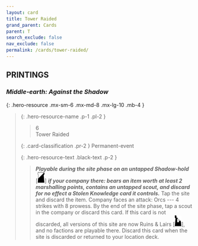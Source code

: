 ```yaml
---
layout: card
title: Tower Raided
grand_parent: Cards
parent: T
search_exclude: false
nav_exclude: false
permalink: /cards/tower-raided/
---
```


## PRINTINGS


### _Middle-earth: Against the Shadow_

{: .hero-resource .mx-sm-6 .mx-md-8 .mx-lg-10 .mb-4 }
> {: .hero-resource-name .p-1 .pl-2 }
> > <div class="card-mp">6</div>
> > <div class="card-name">Tower Raided</div>
>
> {: .card-classification .pr-2 }
> Permanent-event
>
> {: .hero-resource-text .black-text .p-2 }
> > ***Playable during the site phase on an untapped Shadow-hold*** <nobr>[<img src="/assets/images/shadow-hold.svg">]</nobr> ***if your company there: bears an item worth at least 2 marshalling points, contains an untapped scout, and discard for no effect a Stolen Knowledge card it controls.*** Tap the site and discard the item. Company faces an attack: Orcs --- 4 strikes with 8 prowess. By the end of the site phase, tap a scout in the company or discard this card. If this card is not discarded, all versions of this site are now Ruins & Lairs <nobr>[<img src="/assets/images/ruinlair.svg">]</nobr>, and no factions are playable there. Discard this card when the site is discarded or returned to your location deck. 
> 
